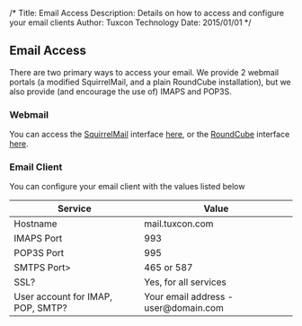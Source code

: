 /*
Title: Email Access
Description: Details on how to access and configure your email clients
Author: Tuxcon Technology
Date: 2015/01/01
*/

## Email Access

There are two primary ways to access your email. We provide 2 webmail portals (a modified SquirrelMail, and a plain RoundCube installation), but we also provide (and encourage the use of) IMAPS and POP3S. 

### Webmail

You can access the [SquirrelMail](https://mail.tuxcon.com) interface [here](https://mail.tuxcon.com), or the [RoundCube](https://mail.tuxcon.com/rc/) interface [here](https://mail.tuxcon.com/rc/).

### Email Client

You can configure your email client with the values listed below

<table>
	<thead>
		<tr><th>Service</th><th>Value</th></tr>
	</thead>
	<tbody>
		<tr><td>Hostname</td><td>mail.tuxcon.com</td></tr>
		<tr><td>IMAPS Port</td><td>993</td></tr>
		<tr><td>POP3S Port</td><td>995</td></tr>
		<tr><td>SMTPS Port></td><td>465 or 587</td></tr>
		<tr><td>SSL?</td><td>Yes, for all services</td></tr>
		<tr><td>User account for IMAP, POP, SMTP?</td><td>Your email address - user@domain.com</td></tr>
	</tbody>
</table>
